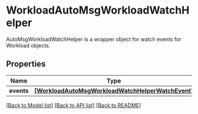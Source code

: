 # WorkloadAutoMsgWorkloadWatchHelper

AutoMsgWorkloadWatchHelper is a wrapper object for watch events for Workload objects.
## Properties
Name | Type | Description | Notes
------------ | ------------- | ------------- | -------------
**events** | [**[WorkloadAutoMsgWorkloadWatchHelperWatchEvent]**](WorkloadAutoMsgWorkloadWatchHelperWatchEvent.md) |  | [optional] 

[[Back to Model list]](../README.md#documentation-for-models) [[Back to API list]](../README.md#documentation-for-api-endpoints) [[Back to README]](../README.md)



